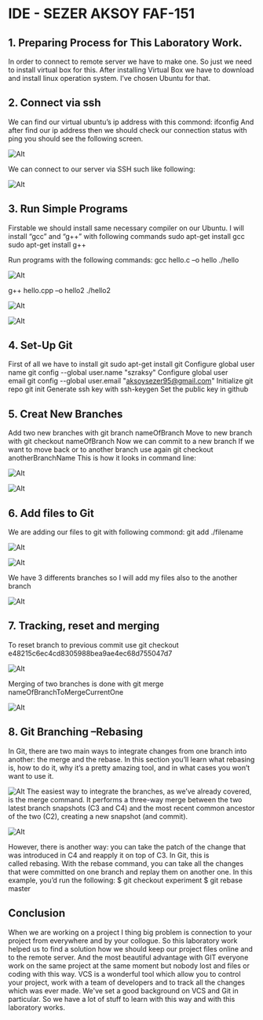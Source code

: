# IDE - SEZER AKSOY FAF-151

## 1. Preparing Process for This Laboratory Work.
In order to connect to remote server we have to make one. So just we need to install virtual box for this. 
After installing Virtual Box we have to download and install linux operation system. I’ve chosen Ubuntu for that.

## 2. Connect via ssh
We can find our virtual ubuntu’s ip address with this commond: ifconfig
And after find our ip address then we should check our connection status with ping you should see the following screen.

![Alt](https://github.com/szraksy/IDE/blob/master/LAB1/img/1.PNG)

We can connect to our server via SSH such like following:

![Alt](https://github.com/szraksy/IDE/blob/master/LAB1/img/0.PNG)


## 3. Run Simple Programs 
Firstable we should install same necessary compiler on our Ubuntu. I will install  “gcc” and “g++” with following commands
sudo apt-get install gcc
sudo apt-get install g++


Run programs with the following commands:
gcc hello.c –o hello
./hello

![Alt](https://github.com/szraksy/IDE/blob/master/LAB1/img/2.PNG)

g++ hello.cpp –o hello2
./hello2

![Alt](https://github.com/szraksy/IDE/blob/master/LAB1/img3.PNG)

![Alt](https://github.com/szraksy/IDE/blob/master/LAB1/img/4.PNG)


## 4. Set-Up Git
First of all we have to install git sudo apt-get install git
Configure global user name git config --global user.name "szraksy"
Configure global user email git config --global user.email "aksoysezer95@gmail.com"
Initialize git repo git init
Generate ssh key with ssh-keygen
Set the public key in github

## 5. Creat New Branches

Add two new branches with git branch nameOfBranch
Move to new branch with git checkout nameOfBranch
Now we can commit to a new branch
If we want to move back or to another branch use again git checkout anotherBranchName
This is how it looks in command line:

![Alt](https://github.com/szraksy/IDE/blob/master/LAB1/img/6.PNG)

![Alt](https://github.com/szraksy/IDE/blob/master/LAB1/img/7.PNG)



## 6. Add files to Git
We are adding our files to git with following commond:  git add ./filename

![Alt](https://github.com/szraksy/IDE/blob/master/LAB1/img/8.PNG)

![Alt](https://github.com/szraksy/IDE/blob/master/LAB1/img/9.PNG)




We have 3 differents branches so I will add my files also to the another branch

![Alt](https://github.com/szraksy/IDE/blob/master/LAB1/img/10.PNG)

## 7. Tracking, reset and merging

To reset branch to previous commit use git checkout e48215c6ec4cd8305988bea9ae4ec68d755047d7

![Alt](https://github.com/szraksy/IDE/blob/master/LAB1/img/12.PNG)

Merging of two branches is done with git merge nameOfBranchToMergeCurrentOne

![Alt](https://github.com/szraksy/IDE/blob/master/LAB1/img/13.PNG)

## 8. Git Branching –Rebasing

In Git, there are two main ways to integrate changes from one branch into another: the merge and the rebase. In this section you’ll learn what rebasing is, how to do it, why it’s a pretty amazing tool, and in what cases you won’t want to use it.

![Alt](https://github.com/szraksy/IDE/blob/master/LAB1/img/14.png)
The easiest way to integrate the branches, as we’ve already covered, is the merge command. It performs a three-way merge between the two latest branch snapshots (C3 and C4) and the most recent common ancestor of the two (C2), creating a new snapshot (and commit).

![Alt](https://github.com/szraksy/IDE/blob/master/LAB1/img/15.png)

However, there is another way: you can take the patch of the change that was introduced in C4 and reapply it on top of C3. In Git, this is called rebasing. With the rebase command, you can take all the changes that were committed on one branch and replay them on another one.
In this example, you’d run the following:
$ git checkout experiment
$ git rebase master

## Conclusion
When we are working on a project I thing big problem is connection to your project from everywhere and by your collogue. So this laboratory work helped us to find a solution how we should keep our project files online and to the remote server. 
And the most beautiful advantage with GIT everyone work on the same project at the same moment but nobody lost and files or coding with this way.
VCS is a wonderful tool which allow you to control your project, work with a team of developers and to track all the changes which was ever made. We've set a good background on VCS and Git in particular.
So we have a lot of stuff to learn with this way and with this laboratory works.
